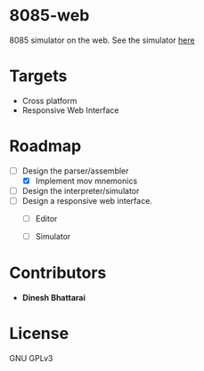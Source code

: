 # 8085-web
8085 simulator on the web. See the simulator [here](https://dineshdb.github.io/8085-web/)

# Targets
* Cross platform
* Responsive Web Interface

# Roadmap
- [ ] Design the parser/assembler
  - [x] Implement mov mnemonics
- [ ] Design the interpreter/simulator
- [ ] Design a responsive web interface.
  - [ ] Editor
  - [ ] Simulator
  

# Contributors
* **Dinesh Bhattarai**

# License
GNU GPLv3
